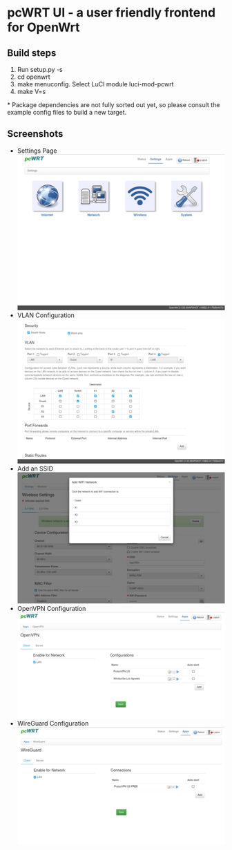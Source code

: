 # pcWRT UI - a user friendly frontend for OpenWrt
## Build steps
1. Run setup.py -s
2. cd openwrt
3. make menuconfig. Select LuCI module luci-mod-pcwrt
4. make V=s

\* Package dependencies are not fully sorted out yet, so please consult the example config files to build a new target.

## Screenshots
* Settings Page
![Settings](screenshots/Settings.png?raw=true "Router Settings")
* VLAN Configuration
![VLAN](screenshots/VLAN.png?raw=true "VLAN Configuration")
* Add an SSID
![Wireless Settings](screenshots/Wireless.png?raw=true "Wireless Configuration")
* OpenVPN Configuration
![OpenVPN](screenshots/OpenVPN.png?raw=true "OpenVPN Configuration")
* WireGuard Configuration
![WireGuardVPN](screenshots/WireGuardVPN.png?raw=true "WireGuard VPN Configuration")
